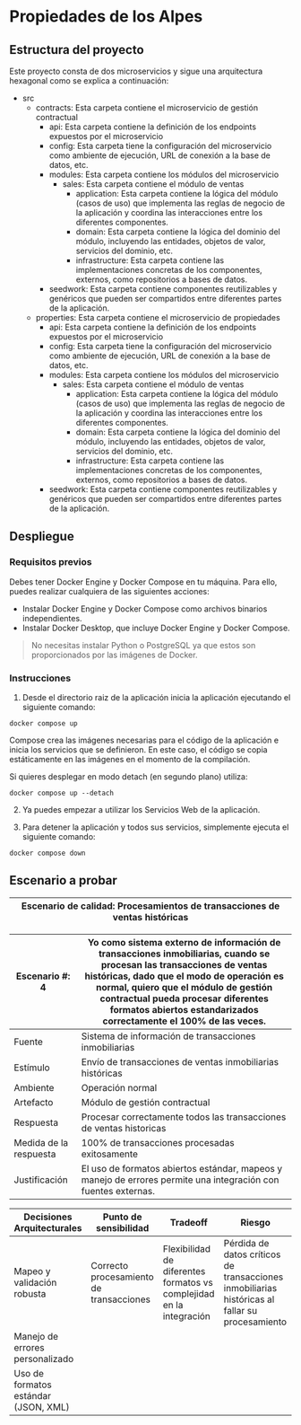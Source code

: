 # Propiedades de los Alpes

## Estructura del proyecto

Este proyecto consta de dos microservicios y sigue una arquitectura hexagonal como se explica a continuación:

* src
 	* contracts: Esta carpeta contiene el microservicio de gestión contractual
		* api: Esta carpeta contiene la definición de los endpoints expuestos por el microservicio
		* config: Esta carpeta tiene la configuración del microservicio como ambiente de ejecución, URL de conexión a la base de datos, etc.
		* modules: Esta carpeta contiene los módulos del microservicio
			* sales: Esta carpeta contiene el módulo de ventas
				* application: Esta carpeta contiene la lógica del módulo (casos de uso) que implementa las reglas de negocio de la aplicación y coordina las interacciones entre los diferentes componentes.
				* domain: Esta carpeta contiene la lógica del dominio del módulo, incluyendo las entidades, objetos de valor, servicios del dominio, etc.
				* infrastructure: Esta carpeta contiene las implementaciones concretas de los componentes, externos, como repositorios a bases de datos.
		* seedwork: Esta carpeta contiene componentes reutilizables y genéricos que pueden ser compartidos entre diferentes partes de la aplicación.
 	* properties: Esta carpeta contiene el microservicio de propiedades
		* api: Esta carpeta contiene la definición de los endpoints expuestos por el microservicio
		* config: Esta carpeta tiene la configuración del microservicio como ambiente de ejecución, URL de conexión a la base de datos, etc.
		* modules: Esta carpeta contiene los módulos del microservicio
			* sales: Esta carpeta contiene el módulo de ventas
				* application: Esta carpeta contiene la lógica del módulo (casos de uso) que implementa las reglas de negocio de la aplicación y coordina las interacciones entre los diferentes componentes.
				* domain: Esta carpeta contiene la lógica del dominio del módulo, incluyendo las entidades, objetos de valor, servicios del dominio, etc.
				* infrastructure: Esta carpeta contiene las implementaciones concretas de los componentes, externos, como repositorios a bases de datos.
		* seedwork: Esta carpeta contiene componentes reutilizables y genéricos que pueden ser compartidos entre diferentes partes de la aplicación.

## Despliegue

### Requisitos previos

Debes tener Docker Engine y Docker Compose en tu máquina. Para ello, puedes realizar cualquiera de las siguientes acciones:

* Instalar Docker Engine y Docker Compose como archivos binarios independientes.
* Instalar Docker Desktop, que incluye Docker Engine y Docker Compose.

> No necesitas instalar Python o PostgreSQL ya que estos son proporcionados por las imágenes de Docker.

### Instrucciones

1. Desde el directorio raiz de la aplicación inicia la aplicación ejecutando el siguiente comando:

 ```
 docker compose up
 ```

 Compose crea las imágenes necesarias para el código de la aplicación e inicia los servicios que se definieron. En este caso, el código se copia estáticamente en las imágenes en el momento de la compilación.

 Si quieres desplegar en modo detach (en segundo plano) utiliza:

 ```
 docker compose up --detach
 ```

2. Ya puedes empezar a utilizar los Servicios Web de la aplicación.

3. Para detener la aplicación y todos sus servicios, simplemente ejecuta el siguiente comando:

 ```
 docker compose down
 ```

## Escenario a probar

| Escenario de calidad: Procesamientos de transacciones de ventas históricas​ |
| --------------------------------------------------------------------------- |

| Escenario #: 4​         | Yo como sistema externo de información de transacciones inmobiliarias, cuando se procesan las transacciones de ventas históricas, dado que el modo de operación es normal, quiero que el módulo de gestión contractual pueda procesar diferentes formatos abiertos estandarizados correctamente el 100% de las veces.​ |
| ----------------------- | ---------------------------------------------------------------------------------------------------------------------------------------------------------------------------------------------------------------------------------------------------------------------------------------------------------------------- |
| Fuente​                 | Sistema de información de transacciones inmobiliarias​                                                                                                                                                                                                                                                                 |
| Estímulo​               | Envío de transacciones de ventas inmobiliarias históricas​                                                                                                                                                                                                                                                             |
| Ambiente​               | Operación normal​                                                                                                                                                                                                                                                                                                      |
| Artefacto​              | Módulo de gestión contractual​                                                                                                                                                                                                                                                                                         |
| Respuesta​              | Procesar correctamente todos las transacciones de ventas historicas​                                                                                                                                                                                                                                                   |
| Medida de la respuesta​ | 100% de transacciones procesadas exitosamente​                                                                                                                                                                                                                                                                         |
| Justificación​            | El uso de formatos abiertos estándar, mapeos y manejo de errores permite una integración con fuentes externas.​ |

| Decisiones Arquitecturales​           | Punto de sensibilidad​                   | Tradeoff​                                                             | Riesgo​                                                                                         |
| ------------------------------------- | ---------------------------------------- | --------------------------------------------------------------------- | ----------------------------------------------------------------------------------------------- |
| Mapeo y validación robusta​           | Correcto procesamiento de transacciones​ | Flexibilidad de diferentes formatos vs complejidad en la integración​ | Pérdida de datos críticos de transacciones inmobiliarias históricas al fallar su procesamiento​ |
| Manejo de errores personalizado​      | ​                                        | ​                                                                     | ​                                                                                               |
| Uso de formatos estándar (JSON, XML)​ | ​                                        | ​                                                                     | ​                                                                                               |

